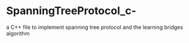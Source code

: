 # SpanningTreeProtocol_c-
a C++ file to implement spanning tree protocol and the learning bridges algorithm
